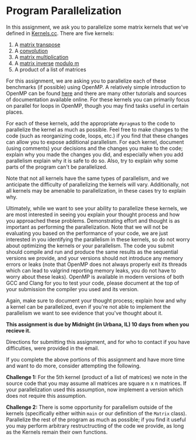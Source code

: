 # Program Parallelization
In this assignment, we ask you to parallelize some matrix kernels that we've
defined in [Kernels.cc](./Kernels.cc). There are five kernels:

1. A [matrix transpose](https://en.wikipedia.org/wiki/Transpose)
2. A [convolution](https://en.wikipedia.org/wiki/Kernel_(image_processing))
3. A [matrix multiplication](https://en.wikipedia.org/wiki/Matrix_multiplication)
4. A [matrix inverse](https://en.wikipedia.org/wiki/Invertible_matrix) [modulo m](https://en.wikipedia.org/wiki/Modular_arithmetic)
5. A product of a list of matrices

For this assignment, we are asking you to parallelize each of these benchmarks
(if possible) using OpenMP.
A relatively simple introduction to OpenMP can be found [here](https://medium.com/swlh/introduction-to-the-openmp-with-c-and-some-integrals-approximation-a7f03e9ebb65)
and there are many other tutorials and sources of documentation available
online.
For these kernels you can primarily focus on parallel for loops in OpenMP,
though you may find tasks useful in certain places.

For each of these kernels, add the appropriate `#pragma`s to the code to
parallelize the kernel as much as possible.
Feel free to make changes to the code (such as reorganizing code, loops, etc.)
if you find that these changes can allow you to expose additional parallelism.
For each kernel, document (using comments) your decisions and the changes you
make to the code; explain why you made the changes you did, and especially when
you add parallelism explain why it is safe to do so.
Also, try to explain why some parts of the program can't be parallelized.

Note that not all kernels have the same types of parallelism, and we anticipate
the difficulty of parallelizing the kernels will vary.
Additionally, not all kernels may be amenable to parallelization, in these
cases try to explain why.

Ultimately, while we want to see your ability to parallelize these kernels, we
are most interested in seeing you explain your thought process and how you
approached these problems.
Demonstrating effort and thought is as important as performing the
parallelization.
Note that we will not be evaluating you based on the performance of your code,
we are just interested in you identifying the parallelism in these kernels, so
do not worry about optimizing the kernels or your parallelism.
The code you submit should compile and run and produce the same results as the
sequential versions we provide, and your versions should not introduce any
memory errors or leaks (note that OpenMP does not always properly exit its
threads which can lead to valgrind reporting memory leaks, you do not have to
worry about these leaks).
OpenMP is available in modern versions of both GCC and Clang for you to test
your code, please document at the top of your submission the compiler you used
and its version.

Again, make sure to document your thought process; explain how and why a kernel
can be parallelized, even if you're not able to implement the parallelism we
want to see evidence that you've thought about it.

**This assignment is due by Midnight (in Urbana, IL) 10 days from when you recieve it.**

Directions for submitting this assignment, and for who to contact if you have
difficulties, were provided in the email.

If you complete the above portions of this assignment and have more time and
want to do more, consider attempting the following.

**Challenge 1:** For the 5th kernel (product of a list of matrices) we note in
the source code that you may assume all matrices are square n x n matrices. If
your parallelization used this assumption, now implement a version which does
not require this assumption.

**Challenge 2:** There is some opportunity for parallelism outside of the
kernels (specifically either within `main` or our definition of the `Matrix`
class). Parallelize the rest of the program as much as possible; if you find
it useful you may perform arbitrary restructructing of the code we provide, as
long as the Kernels remain their own functions.
